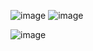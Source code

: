 ![image](https://user-images.githubusercontent.com/76823502/182013857-b6888f10-6b16-43e8-95f9-8b6c27831c74.png)
![image](https://user-images.githubusercontent.com/76823502/182013873-fab4e4f6-c84c-43ca-baed-f106a420e694.png)

![image](https://user-images.githubusercontent.com/76823502/182013913-3ed70500-267b-45af-be6a-07c008a5138b.png)


